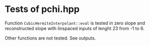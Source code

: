 # Tests of pchi.hpp

Function `CubicHermiteInterpolant::eval` is tested in zero slope and reconstructed slope with linspaced inputs of lenght 23 from -1 to 6.

Other functions are not tested. See outputs.
